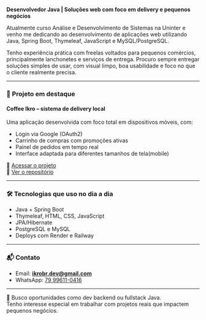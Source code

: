 **Desenvolvedor Java | Soluções web com foco em delivery e pequenos negócios**

Atualmente curso Análise e Desenvolvimento de Sistemas na Uninter e venho me dedicando ao desenvolvimento de aplicações web utilizando Java, Spring Boot, Thymeleaf, JavaScript e MySQL/PostgreSQL.

Tenho experiência prática com freelas voltados para pequenos comércios, principalmente lanchonetes e serviços de entrega. Procuro sempre entregar soluções simples de usar, com visual limpo, boa usabilidade e foco no que o cliente realmente precisa.

---

### 🧩 Projeto em destaque

#### Coffee Ikro – sistema de delivery local

Uma aplicação desenvolvida com foco total em dispositivos móveis, com:

- Login via Google (OAuth2)
- Carrinho de compras com promoções ativas
- Painel de pedidos em tempo real
- Interface adaptada para diferentes tamanhos de tela(mobile)

🔗 [Acessar o projeto](https://coffe-ikro.onrender.com)  
📁 [Ver o repositório](https://github.com/ikrobr/coffee_ikro)

---

### 🛠️ Tecnologias que uso no dia a dia

- Java + Spring Boot
- Thymeleaf, HTML, CSS, JavaScript
- JPA/Hibernate
- PostgreSQL e MySQL
- Deploys com Render e Railway

---

### 📬 Contato

- Email: **ikrobr.dev@gmail.com**  
- WhatsApp: [79 99611-0416](https://wa.me/5579996110416)

---

📌 Busco oportunidades como dev backend ou fullstack Java.  
Tenho interesse especial em trabalhar com projetos reais que impactem pequenos negócios.
